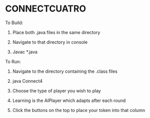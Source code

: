 # CONNECTCUATRO
To Build:
1. Place both .java files in the same directory

2. Navigate to that directory in console

3. Javac *.java

To Run:
1. Navigate to the directory containing the .class files

2. java Connect4

3. Choose the type of player you wish to play

4. Learning is the AIPlayer which adapts after each round

5. Click the buttons on the top to place your token into that column

